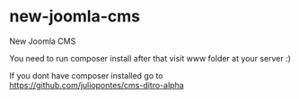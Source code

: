 new-joomla-cms
==============

New Joomla CMS

You need to run composer install after that visit www folder at your server :)

If you dont have composer installed go to https://github.com/juliopontes/cms-ditro-alpha
